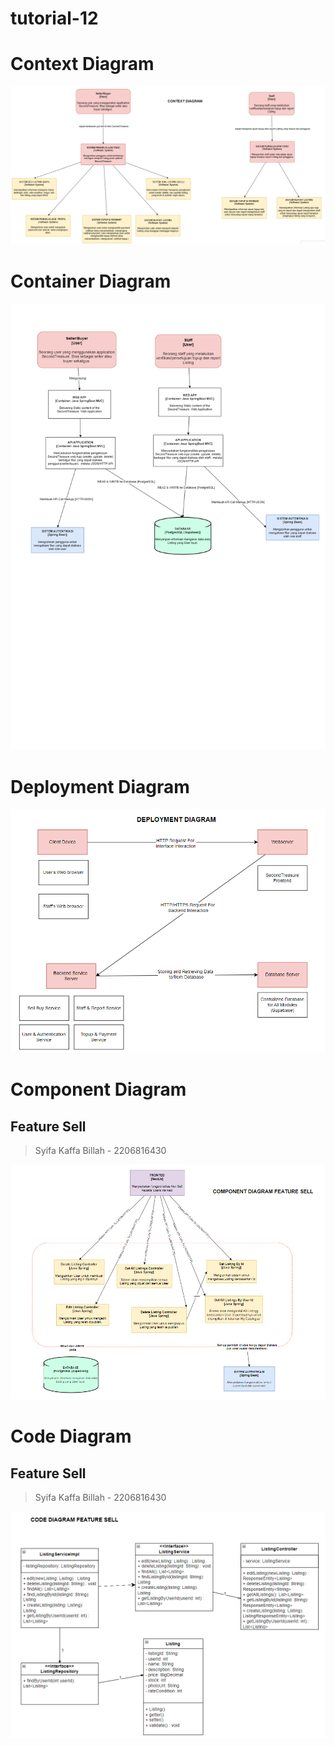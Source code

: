 # tutorial-12
# Context Diagram
![alt text](<img/Context Diagram.png>)

# Container Diagram
![alt text](<img/Container Diagram.png>)

# Deployment Diagram
![alt text](<img/Deployment Diagram .png>)


# Component Diagram
## Feature Sell
> Syifa Kaffa Billah - 2206816430

![alt text](<img/Component Diagram Selll.png>)

# Code Diagram
## Feature Sell
> Syifa Kaffa Billah - 2206816430

![alt text](<img/Code Diagram Sell.png>)
